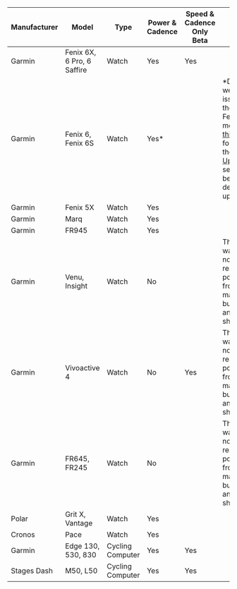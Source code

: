 | Manufacturer | Model | Type | Power & Cadence | Speed & Cadence Only Beta | Notes |
| ------------ | ----- | ---- | --------------- | ------------------------- | ----- |
| Garmin | Fenix 6X, 6 Pro, 6 Saffire | Watch | Yes | Yes |   |
| Garmin | Fenix 6, Fenix 6S | Watch | Yes* |   | *Dropouts were causing issues with the base Fenix 6 models. Try [this update](https://github.com/intelligenate/dfc/releases/tag/power-cadence-beta.3) for a fix. See the [Firmware Updates](#firmware-updates) section below for details on updating. |
| Garmin | Fenix 5X | Watch | Yes |   |   |
| Garmin | Marq | Watch | Yes |   |   |
| Garmin | FR945 | Watch | Yes |   |   |
| Garmin | Venu, Insight | Watch | No |   | These watches do not support reading power data from *any* manufacturer but speed and cadence should work |
| Garmin | Vivoactive 4 | Watch | No | Yes | These watches do not support reading power data from *any* manufacturer but speed and cadence should work |
| Garmin | FR645, FR245 | Watch | No |   | These watches do not support reading power data from *any* manufacturer but speed and cadence should work |
| Polar | Grit X, Vantage | Watch | Yes |   |   |
| Cronos | Pace | Watch | Yes |   |   |
| Garmin | Edge 130, 530, 830 | Cycling Computer | Yes | Yes |   |
| Stages Dash | M50, L50 | Cycling Computer | Yes | Yes |   |
